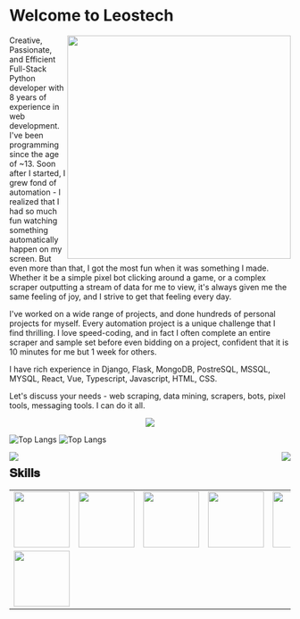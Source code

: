 # Welcome to **Leostech**

<img align="right" width="400" src="https://camo.githubusercontent.com/fa73289736064aba480d0708da37d7aa183a8c3e2bcc2f58c54285a3bbbeecc1/68747470733a2f2f7777772e61616c7068612e6e65742f77702d636f6e74656e742f75706c6f6164732f323032302f31322f66756c6c2d737461636b2d646576656c6f706d656e742e676966" />
  <p>

Creative, Passionate, and Efficient Full-Stack Python developer with 8 years of experience in web development. I've been programming since the age of ~13. Soon after I started, I grew fond of automation - I realized that I had so much fun watching something automatically happen on my screen. But even more than that, I got the most fun when it was something I made. Whether it be a simple pixel bot clicking around a game, or a complex scraper outputting a stream of data for me to view, it's always given me the same feeling of joy, and I strive to get that feeling every day.

I've worked on a wide range of projects, and done hundreds of personal projects for myself. Every automation project is a unique challenge that I find thrilling. I love speed-coding, and in fact I often complete an entire scraper and sample set before even bidding on a project, confident that it is 10 minutes for me but 1 week for others.

I have rich experience in Django, Flask, MongoDB, PostreSQL, MSSQL, MYSQL, React, Vue, Typescript, Javascript, HTML, CSS.

Let's discuss your needs - web scraping, data mining, scrapers, bots, pixel tools, messaging tools. I can do it all.

</p>
<p align="center">
  <a href="https://github.com/leostech">
    <img src="https://readme-typing-svg.herokuapp.com/?lines=Creative,%20Passionate%20and%20Efficient%20Full-Stack%20Python%20Developer;+8%2B%20years%20of%20hands-on%20experience;&center=true&width=800&height=45">
  </a>
</p>

![Top Langs](https://github-readme-stats.vercel.app/api?username=leostech&theme=merko&layout=compact&hide_border=true&show_icons=true)
![Top Langs](https://github-readme-stats.vercel.app/api/top-langs/?username=leostech&hide=prs&theme=merko&layout=compact&hide_border=true&show_icons=true)

<img align="left" src="https://visitor-badge.laobi.icu/badge?page_id=leostech.leostech" />
<img align="right" src="https://img.shields.io/github/followers/leostech?label=Follow&style=social" />
<h1 align="center"></h1>

## **𝐒𝐤𝐢𝐥𝐥𝐬**

<table>
  <tr>
    <td><img src="https://cdn.iconscout.com/icon/free/png-128/c-57-1175191.png" width="100"></td>
    <td><img src="https://cdn.iconscout.com/icon/free/png-64/node-js-1174925.png" width="100"></td>
    <td><img src="https://cdn.iconscout.com/icon/free/png-64/javascript-24-1174950.png" width="100"></td>
    <td><img src="https://cdn.iconscout.com/icon/free/png-64/typescript-1174965.png" width="100"></td>
    <td><img src="https://cdn.iconscout.com/icon/free/png-64/python-2-226051.png" width="100"></td>
    <td><img src="https://cdn.iconscout.com/icon/free/png-64/java-59-1174952.png" width="100"></td>
    <td><img src="https://cdn.iconscout.com/icon/free/png-64/react-3-1175109.png" width="100"></td>    
    <td><img src="https://cdn.iconscout.com/icon/free/png-64/webpack-1-1174980.png" width="100"></td>
    <td><img src="https://cdn.iconscout.com/icon/free/png-64/mysql-18-1174938.png" width="100"></td>
    <td><img src="https://cdn.iconscout.com/icon/free/png-128/mongodb-4-1175139.png" width="100"></td>
  </tr>
  <tr>
    <td><img src="https://cdn.iconscout.com/icon/free/png-64/electron-67-1175035.png" width="100"></td>
  </tr>
</table>

